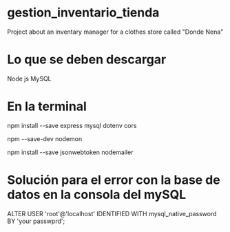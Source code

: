 # gestion_inventario_tienda
Project about an inventary manager for a clothes store called "Donde Nena"

# Lo que se deben descargar
Node js
MySQL

# En la terminal
npm install --save express mysql dotenv cors

npm --save-dev nodemon

npm install --save jsonwebtoken nodemailer

# Solución para el error con la base de datos en la consola del mySQL

ALTER USER 'root'@'localhost' IDENTIFIED WITH mysql_native_password BY 'your passwprd';


